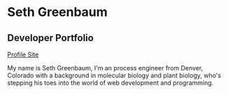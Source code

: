 # Seth Greenbaum

## Developer Portfolio

[Profile Site](sethgreenbaum.github.io)

My name is Seth Greenbaum, I'm an process engineer from Denver, Colorado  with a background in molecular biology and plant biology, who's stepping his toes into the world of web development and programming.